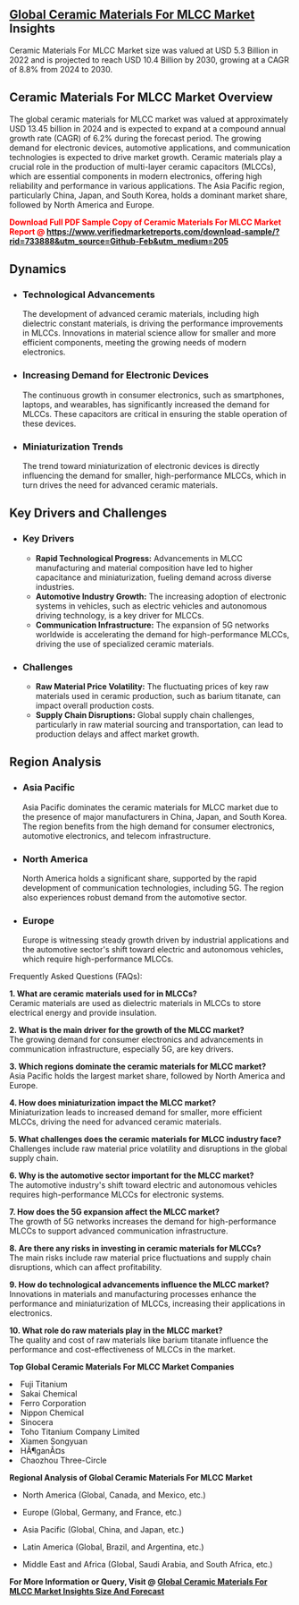 <h2><a href="https://www.verifiedmarketreports.com/download-sample/?rid=733888&amp;utm_source=Github&amp;utm_medium=205" target="_blank">Global Ceramic Materials For MLCC Market</a> Insights</h2><p>Ceramic Materials For MLCC Market size was valued at USD 5.3 Billion in 2022 and is projected to reach USD 10.4 Billion by 2030, growing at a CAGR of 8.8% from 2024 to 2030.</p><p> <h2>Ceramic Materials For MLCC Market Overview</h2> <p>The global ceramic materials for MLCC market was valued at approximately USD 13.45 billion in 2024 and is expected to expand at a compound annual growth rate (CAGR) of 6.2% during the forecast period. The growing demand for electronic devices, automotive applications, and communication technologies is expected to drive market growth. Ceramic materials play a crucial role in the production of multi-layer ceramic capacitors (MLCCs), which are essential components in modern electronics, offering high reliability and performance in various applications. The Asia Pacific region, particularly China, Japan, and South Korea, holds a dominant market share, followed by North America and Europe.</p> <p><strong><p><span class=""><span style="color: #ff0000;"><strong>Download Full PDF Sample Copy of Ceramic Materials For MLCC Market Report</strong> @ </span><a href="https://www.verifiedmarketreports.com/download-sample/?rid=733888&amp;utm_source=Github-Feb&amp;utm_medium=205" target="_blank">https://www.verifiedmarketreports.com/download-sample/?rid=733888&amp;utm_source=Github-Feb&amp;utm_medium=205</a></span></p></strong></p> <h2>Dynamics</h2> <ul> <li><h3>Technological Advancements</h3> The development of advanced ceramic materials, including high dielectric constant materials, is driving the performance improvements in MLCCs. Innovations in material science allow for smaller and more efficient components, meeting the growing needs of modern electronics.</li> <li><h3>Increasing Demand for Electronic Devices</h3> The continuous growth in consumer electronics, such as smartphones, laptops, and wearables, has significantly increased the demand for MLCCs. These capacitors are critical in ensuring the stable operation of these devices.</li> <li><h3>Miniaturization Trends</h3> The trend toward miniaturization of electronic devices is directly influencing the demand for smaller, high-performance MLCCs, which in turn drives the need for advanced ceramic materials.</li> </ul> <h2>Key Drivers and Challenges</h2> <ul> <li><h3>Key Drivers</h3> <ul> <li><strong>Rapid Technological Progress:</strong> Advancements in MLCC manufacturing and material composition have led to higher capacitance and miniaturization, fueling demand across diverse industries.</li> <li><strong>Automotive Industry Growth:</strong> The increasing adoption of electronic systems in vehicles, such as electric vehicles and autonomous driving technology, is a key driver for MLCCs.</li> <li><strong>Communication Infrastructure:</strong> The expansion of 5G networks worldwide is accelerating the demand for high-performance MLCCs, driving the use of specialized ceramic materials.</li> </ul> </li> <li><h3>Challenges</h3> <ul> <li><strong>Raw Material Price Volatility:</strong> The fluctuating prices of key raw materials used in ceramic production, such as barium titanate, can impact overall production costs.</li> <li><strong>Supply Chain Disruptions:</strong> Global supply chain challenges, particularly in raw material sourcing and transportation, can lead to production delays and affect market growth.</li> </ul> </li> </ul> <h2>Region Analysis</h2> <ul> <li><h3>Asia Pacific</h3> Asia Pacific dominates the ceramic materials for MLCC market due to the presence of major manufacturers in China, Japan, and South Korea. The region benefits from the high demand for consumer electronics, automotive electronics, and telecom infrastructure.</li> <li><h3>North America</h3> North America holds a significant share, supported by the rapid development of communication technologies, including 5G. The region also experiences robust demand from the automotive sector.</li> <li><h3>Europe</h3> Europe is witnessing steady growth driven by industrial applications and the automotive sector's shift toward electric and autonomous vehicles, which require high-performance MLCCs.</li> </ul> <p>Frequently Asked Questions (FAQs):</p> <p><strong>1. What are ceramic materials used for in MLCCs?</strong><br> Ceramic materials are used as dielectric materials in MLCCs to store electrical energy and provide insulation.</p> <p><strong>2. What is the main driver for the growth of the MLCC market?</strong><br> The growing demand for consumer electronics and advancements in communication infrastructure, especially 5G, are key drivers.</p> <p><strong>3. Which regions dominate the ceramic materials for MLCC market?</strong><br> Asia Pacific holds the largest market share, followed by North America and Europe.</p> <p><strong>4. How does miniaturization impact the MLCC market?</strong><br> Miniaturization leads to increased demand for smaller, more efficient MLCCs, driving the need for advanced ceramic materials.</p> <p><strong>5. What challenges does the ceramic materials for MLCC industry face?</strong><br> Challenges include raw material price volatility and disruptions in the global supply chain.</p> <p><strong>6. Why is the automotive sector important for the MLCC market?</strong><br> The automotive industry's shift toward electric and autonomous vehicles requires high-performance MLCCs for electronic systems.</p> <p><strong>7. How does the 5G expansion affect the MLCC market?</strong><br> The growth of 5G networks increases the demand for high-performance MLCCs to support advanced communication infrastructure.</p> <p><strong>8. Are there any risks in investing in ceramic materials for MLCCs?</strong><br> The main risks include raw material price fluctuations and supply chain disruptions, which can affect profitability.</p> <p><strong>9. How do technological advancements influence the MLCC market?</strong><br> Innovations in materials and manufacturing processes enhance the performance and miniaturization of MLCCs, increasing their applications in electronics.</p> <p><strong>10. What role do raw materials play in the MLCC market?</strong><br> The quality and cost of raw materials like barium titanate influence the performance and cost-effectiveness of MLCCs in the market.</p> </p><p><strong>Top Global Ceramic Materials For MLCC Market Companies</strong></p><div data-test-id=""><p><li>Fuji Titanium</li><li> Sakai Chemical</li><li> Ferro Corporation</li><li> Nippon Chemical</li><li> Sinocera</li><li> Toho Titanium Company Limited</li><li> Xiamen Songyuan</li><li> HÃ¶ganÃ¤s</li><li> Chaozhou Three-Circle</li></p><div><strong>Regional Analysis of&nbsp;Global Ceramic Materials For MLCC Market</strong></div><ul><li dir="ltr"><p dir="ltr">North America&nbsp;(Global, Canada, and Mexico, etc.)</p></li><li dir="ltr"><p dir="ltr">Europe (Global, Germany, and France, etc.)</p></li><li dir="ltr"><p dir="ltr">Asia Pacific&nbsp;(Global, China, and Japan, etc.)</p></li><li dir="ltr"><p dir="ltr">Latin America&nbsp;(Global, Brazil, and Argentina, etc.)</p></li><li dir="ltr">Middle East and Africa&nbsp;(Global, Saudi Arabia, and South Africa, etc.)</li></ul><p><strong>For More Information or Query, Visit @&nbsp;</strong><strong><a href="https://www.verifiedmarketreports.com/product/ceramic-materials-for-mlcc-market/?utm_source=Github&amp;utm_medium=205" target="_blank">Global Ceramic Materials For MLCC Market Insights Size And Forecast</a></strong></p></div>

